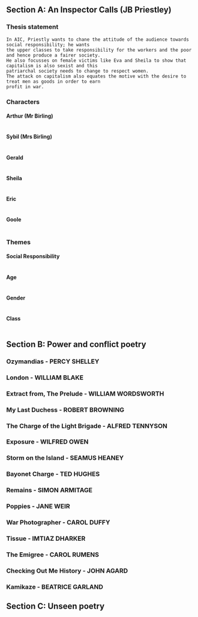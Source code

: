 ## Section A: An Inspector Calls (JB Priestley)

### Thesis statement
```
In AIC, Priestly wants to chane the attitude of the audience towards social responsibility; he wants
the upper classes to take responsibility for the workers and the poor and hence produce a fairer society.
He also focusses on female victims like Eva and Sheila to show that capitalism is also sexist and this
patriarchal society needs to change to respect women.
The attack on capitalism also equates the motive with the desire to treat men as goods in order to earn
profit in war.
```

### Characters

#### Arthur (Mr Birling)
```

```

#### Sybil (Mrs Birling)
```

```

#### Gerald
```

```

#### Sheila
```

```

#### Eric
```

```

#### Goole
```

```

### Themes

#### Social Responsibility
```

```

#### Age
```

```

#### Gender
```

```

#### Class
```

```


## Section B: Power and conflict poetry

### Ozymandias - PERCY SHELLEY



### London - WILLIAM BLAKE



### Extract from, The Prelude - WILLIAM WORDSWORTH



### My Last Duchess - ROBERT BROWNING



### The Charge of the Light Brigade - ALFRED TENNYSON



### Exposure - WILFRED OWEN



### Storm on the Island - SEAMUS HEANEY



### Bayonet Charge - TED HUGHES



### Remains - SIMON ARMITAGE



### Poppies - JANE WEIR



### War Photographer - CAROL DUFFY



### Tissue - IMTIAZ DHARKER



### The Emigree - CAROL RUMENS



### Checking Out Me History - JOHN AGARD



### Kamikaze - BEATRICE GARLAND




## Section C: Unseen poetry
